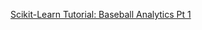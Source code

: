 
[Scikit-Learn Tutorial: Baseball Analytics Pt 1](https://www.datacamp.com/community/tutorials/scikit-learn-tutorial-baseball-1)